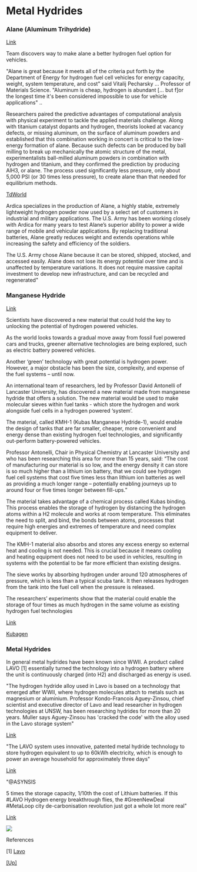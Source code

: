 # Metal Hydrides

### Alane (Aluminum Trihydride)

[Link](https://phys.org/news/2016-09-team-alane-hydrogen-fuel-option.amp)

Team discovers way to make alane a better hydrogen fuel option for
vehicles.

"Alane is great because it meets all of the criteria put forth by the
Department of Energy for hydrogen fuel cell vehicles for energy
capacity, weight, system temperature, and cost" said Vitalij Pecharsky
... Professor of Materials Science. "Aluminum is cheap, hydrogen is
abundant [... but f]or the longest time it's been considered
impossible to use for vehicle applications" ..

Researchers paired the predictive advantages of computational analysis
with physical experiment to tackle the applied materials
challenge. Along with titanium catalyst dopants and hydrogen,
theorists looked at vacancy defects, or missing aluminum, on the
surface of aluminum powders and established that this combination
working in concert is critical to the low-energy formation of
alane. Because such defects can be produced by ball milling to break
up mechanically the atomic structure of the metal, experimentalists
ball-milled aluminum powders in combination with hydrogen and
titanium, and they confirmed the prediction by producing AlH3, or
alane. The process used significantly less pressure, only about 5,000
PSI (or 30 times less pressure), to create alane than that needed for
equilibrium methods.

[TdWorld](https://www.tdworld.com/generation-and-renewables/next-chapter-story-hydrogen-power)

Ardica specializes in the production of Alane, a highly stable,
extremely lightweight hydrogen powder now used by a select set of
customers in industrial and military applications. The U.S. Army has
been working closely with Ardica for many years to test Alane’s
superior ability to power a wide range of mobile and vehicular
applications. By replacing traditional batteries, Alane greatly
reduces weight and extends operations while increasing the safety and
efficiency of the soldiers.

The U.S. Army chose Alane because it can be stored, shipped, stocked,
and accessed easily. Alane does not lose its energy potential over
time and is unaffected by temperature variations. It does not require
massive capital investment to develop new infrastructure, and can be
recycled and regenerated"

### Manganese Hydride

[Link](https://www.lancaster.ac.uk/news/new-material-could-unlock-potential-for-hydrogen-powered-vehicle-revolution)

Scientists have discovered a new material that could hold the key to
unlocking the potential of hydrogen powered vehicles.

As the world looks towards a gradual move away from fossil fuel
powered cars and trucks, greener alternative technologies are being
explored, such as electric battery powered vehicles.

Another ‘green’ technology with great potential is hydrogen
power. However, a major obstacle has been the size, complexity, and
expense of the fuel systems – until now.

An international team of researchers, led by Professor David Antonelli
of Lancaster University, has discovered a new material made from
manganese hydride that offers a solution. The new material would be
used to make molecular sieves within fuel tanks - which store the
hydrogen and work alongside fuel cells in a hydrogen powered ‘system’.

The material, called KMH-1 (Kubas Manganese Hydride-1), would enable
the design of tanks that are far smaller, cheaper, more convenient and
energy dense than existing hydrogen fuel technologies, and
significantly out-perform battery-powered vehicles.

Professor Antonelli, Chair in Physical Chemistry at Lancaster
University and who has been researching this area for more than 15
years, said: “The cost of manufacturing our material is so low, and
the energy density it can store is so much higher than a lithium ion
battery, that we could see hydrogen fuel cell systems that cost five
times less than lithium ion batteries as well as providing a much
longer range – potentially enabling journeys up to around four or five
times longer between fill-ups.”

The material takes advantage of a chemical process called Kubas
binding. This process enables the storage of hydrogen by distancing
the hydrogen atoms within a H2 molecule and works at room
temperature. This eliminates the need to split, and bind, the bonds
between atoms, processes that require high energies and extremes of
temperature and need complex equipment to deliver.

The KMH-1 material also absorbs and stores any excess energy so
external heat and cooling is not needed. This is crucial because it
means cooling and heating equipment does not need to be used in
vehicles, resulting in systems with the potential to be far more
efficient than existing designs.

The sieve works by absorbing hydrogen under around 120 atmospheres of
pressure, which is less than a typical scuba tank. It then releases
hydrogen from the tank into the fuel cell when the pressure is
released.

The researchers’ experiments show that the material could enable the
storage of four times as much hydrogen in the same volume as existing
hydrogen fuel technologies

[Link](https://elkodaily.com/lifestyles/professor-hanington-s-speaking-of-science-storing-hydrogen-in-a/article_a400c9cf-afbb-5668-aff1-c046fa347470.html)

[Kubagen](https://www.kubagen.co.uk)

### Metal Hydrides

In general metal hydrides have been known since WWII. A product called
LAVO [1] essentially turned the technology into a hydrogen battery
where the unit is continuously charged (into H2) and discharged as
energy is used.

"The hydrogen hydride alloy used in Lavo is based on a technology that
emerged after WWII, where hydrogen molecules attach to metals such as
magnesium or aluminium. Professor Kondo-Francois Aguey-Zinsou, chief
scientist and executive director of Lavo and lead researcher in
hydrogen technologies at UNSW, has been researching hydrides for more
than 20 years. Muller says Aguey-Zinsou has 'cracked the code' with
the alloy used in the Lavo storage system"

[Link](https://www.ecogeneration.com.au/the-40kwh-34750-196kg-hydrogen-battery-for-the-home/)

"The LAVO system uses innovative, patented metal hydride technology to
store hydrogen equivalent to up to 60kWh electricity, which is enough
to power an average household for approximately three days"

[Link](https://fuelcellsworks.com/news/bringing-the-power-of-hydrogen-to-homes-is-a-step-closer/)

"@ASYNSIS

5 times the storage capacity, 1/10th the cost of Lithium batteries.
If this #LAVO Hydrogen energy breakthrough flies, the #GreenNewDeal
\#MetaLoop city de-carbonisation revolution just got a whole lot more
real"

[Link](https://twitter.com/ASYNSIS/status/1278853825370025984)

<img src="https://drive.google.com/uc?export=view&id=1_estbcX6JjX12n3KzA9Df0snA5cB4piE"/>

References

[1] [Lavo](https://www.h2networks.com.au/pdf/Small-Scale-LAVO-Residential-Unit-Brochure.pdf)

[[Up]](h2-storage.html)



